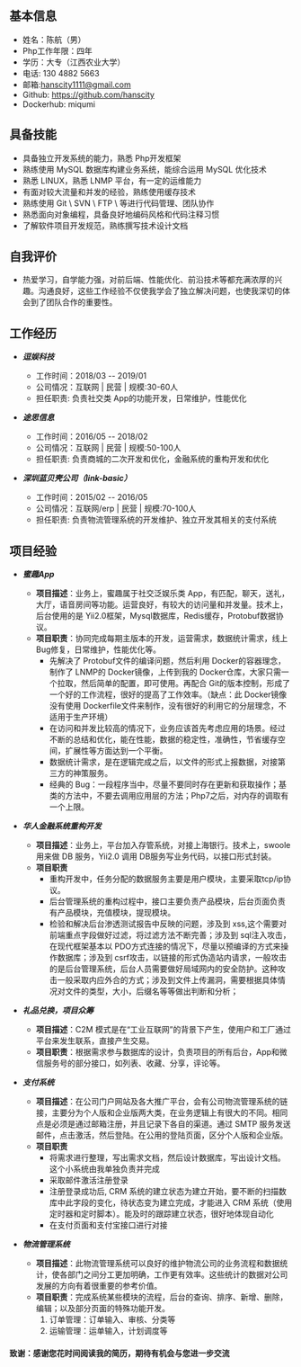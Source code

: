 ## 基本信息
* 姓名：陈航（男）
* Php工作年限：四年
* 学历：大专（江西农业大学）
* 电话: 130 4882 5663
* 邮箱:hanscity1111@gmail.com
* Github: https://github.com/hanscity
* Dockerhub: miqumi

## 具备技能
* 具备独立开发系统的能力，熟悉 Php开发框架
* 熟练使用 MySQL 数据库构建业务系统，能综合运用 MySQL 优化技术
* 熟悉 LINUX，熟悉 LNMP 平台，有一定的运维能力
* 有面对较大流量和并发的经验，熟练使用缓存技术
* 熟练使用 Git \ SVN \ FTP \ 等进行代码管理、团队协作
* 熟悉面向对象编程，具备良好地编码风格和代码注释习惯
* 了解软件项目开发规范，熟练撰写技术设计文档

## 自我评价
* 热爱学习，自学能力强，对前后端、性能优化、前沿技术等都充满浓厚的兴趣。沟通良好，这些工作经验不仅使我学会了独立解决问题，也使我深切的体会到了团队合作的重要性。

## 工作经历

* ***逗娱科技***
   * 工作时间：2018/03 -- 2019/01
   * 公司情况：互联网 | 民营 | 规模:30-60人
   * 担任职责: 负责社交类 App的功能开发，日常维护，性能优化
   
* ***途思信息***
   * 工作时间：2016/05 -- 2018/02
   * 公司情况：互联网 | 民营 | 规模:50-100人
   * 担任职责: 负责商城的二次开发和优化，金融系统的重构开发和优化
   
* ***深圳蓝贝壳公司（link-basic）***
   * 工作时间：2015/02 -- 2016/05
   * 公司情况：互联网/erp | 民营 | 规模:70-100人
   * 担任职责: 负责物流管理系统的开发维护、独立开发其相关的支付系统
   
   
## 项目经验
* ***蜜趣App***
   * **项目描述**：业务上，蜜趣属于社交泛娱乐类 App，有匹配，聊天，送礼，大厅，语音房间等功能。运营良好，有较大的访问量和并发量。技术上，后台使用的是 Yii2.0框架，Mysql数据库，Redis缓存，Protobuf数据协议。
   * **项目职责**：协同完成每期主版本的开发，运营需求，数据统计需求，线上 Bug修复，日常维护，性能优化等。
      * 先解决了 Protobuf文件的编译问题，然后利用 Docker的容器理念，制作了 LNMP的 Docker镜像，上传到我的 Docker仓库，大家只需一个拉取，然后简单的配置，即可使用。再配合 Git的版本控制，形成了一个好的工作流程，很好的提高了工作效率。（缺点：此 Docker镜像没有使用 Dockerfile文件来制作，没有很好的利用它的分层理念，不适用于生产环境）
      * 在访问和并发比较高的情况下，业务应该首先考虑应用的场景。经过不断的总结和优化，能在性能，数据的稳定性，准确性，节省缓存空间，扩展性等方面达到一个平衡。
      * 数据统计需求，是在逻辑完成之后，以文件的形式上报数据，对接第三方的神策服务。
      * 经典的 Bug：一段程序当中，尽量不要同时存在更新和获取操作；基类的方法中，不要去调用应用层的方法；Php7之后，对内存的调取有一个上限。
      
      
* ***华人金融系统重构开发***
   * **项目描述**：业务上，平台加入存管系统，对接上海银行。技术上，swoole 用来做 DB 服务，Yii2.0 调用 DB服务写业务代码，以接口形式封装。
   * **项目职责**
      * 重构开发中，任务分配的数据服务主要是用户模块，主要采取tcp/ip协议。
      * 后台管理系统的重构过程中，接口主要负责产品模块，后台页面负责有产品模块，充值模块，提现模块。
      * 检验和解决后台渗透测试报告中反映的问题，涉及到 xss,这个需要对前端重点字段做好过滤，将过滤方法不断完善；涉及到 sql注入攻击，在现代框架基本以 PDO方式连接的情况下，尽量以预编译的方式来操作数据库；涉及到 csrf攻击，以链接的形式伪造站内请求，一般攻击的是后台管理系统，后台人员需要做好局域网内的安全防护。这种攻击一般采取内应外合的方式；涉及到文件上传漏洞，需要根据具体情况对文件的类型，大小，后缀名等等做出判断和分析；
   
* ***礼品兑换，项目众筹***
   * **项目描述**：C2M 模式是在“工业互联网”的背景下产生，使用户和工厂通过平台来发生联系，直接产生交易。
   * **项目职责**：根据需求参与数据库的设计，负责项目的所有后台，App和微信服务号的部分接口，如列表、收藏、分享，评论等。
   
* ***支付系统***
   * **项目描述**：在公司门户网站及各大推广平台，会有公司物流管理系统的链接，主要分为个人版和企业版两大类，在业务逻辑上有很大的不同。相同点是必须是通过邮箱注册，并且记录下各自的渠道。通过 SMTP 服务发送邮件，点击激活，然后登陆。在公用的登陆页面，区分个人版和企业版。
   * **项目职责**
      * 将需求进行整理，写出需求文档，然后设计数据库，写出设计文档。这个小系统由我单独负责并完成
      * 采取邮件激活注册登录
      * 注册登录成功后, CRM 系统的建立状态为建立开始，要不断的扫描数库中此字段的变化，待状态变为建立完成，才能进入 CRM 系统（使用定时器和定时脚本）。能及时的跟踪建立状态，很好地体现自动化
      * 在支付页面和支付宝接口进行对接
      

* ***物流管理系统***
   * **项目描述**：此物流管理系统可以良好的维护物流公司的业务流程和数据统计，使各部门之间分工更加明确，工作更有效率。这些统计的数据对公司发展的方向有着很重要的参考价值。
   * **项目职责**：完成系统某些模块的流程，后台的查询、排序、新增、删除，编辑；以及部分页面的特殊功能开发。
      1. 订单管理：订单输入、审核、分类等
      2. 运输管理：运单输入，计划调度等
      
      
#### 致谢：感谢您花时间阅读我的简历，期待有机会与您进一步交流